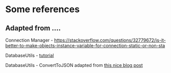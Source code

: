 # Some references

## Adapted from ....

Connection Manager - https://stackoverflow.com/questions/32779672/is-it-better-to-make-objects-instance-variable-for-connection-static-or-non-sta

DatabaseUtils - [tutorial](https://www.ntu.edu.sg/home/ehchua/programming/java/JDBC_Basic.html "Just a basic tutorial")

DatabaseUtils - ConvertToJSON adapted from [this nice blog post](http://biercoff.com/nice-and-simple-converter-of-java-resultset-into-jsonarray-or-xml/)
